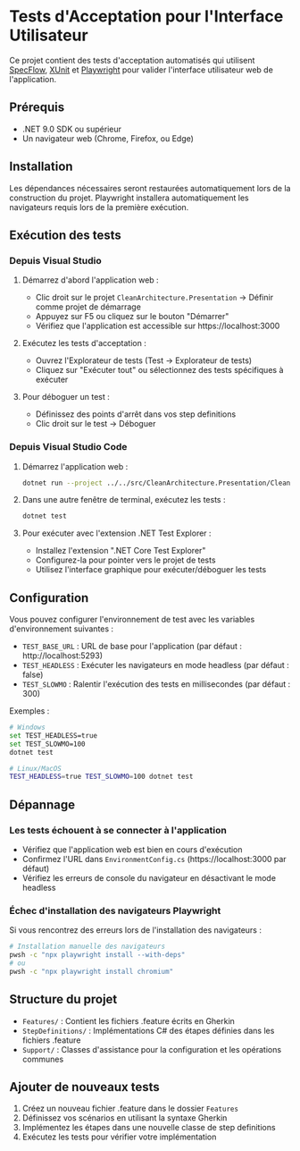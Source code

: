 # Tests d'Acceptation pour l'Interface Utilisateur

Ce projet contient des tests d'acceptation automatisés qui utilisent [SpecFlow](https://specflow.org/), [XUnit](https://xunit.net/) et [Playwright](https://playwright.dev/) pour valider l'interface utilisateur web de l'application.

## Prérequis

- .NET 9.0 SDK ou supérieur
- Un navigateur web (Chrome, Firefox, ou Edge)

## Installation

Les dépendances nécessaires seront restaurées automatiquement lors de la construction du projet.
Playwright installera automatiquement les navigateurs requis lors de la première exécution.

## Exécution des tests
### Depuis Visual Studio

1. Démarrez d'abord l'application web :
   - Clic droit sur le projet `CleanArchitecture.Presentation` → Définir comme projet de démarrage
   - Appuyez sur F5 ou cliquez sur le bouton "Démarrer"
   - Vérifiez que l'application est accessible sur https://localhost:3000

2. Exécutez les tests d'acceptation :
   - Ouvrez l'Explorateur de tests (Test → Explorateur de tests)
   - Cliquez sur "Exécuter tout" ou sélectionnez des tests spécifiques à exécuter

3. Pour déboguer un test :
   - Définissez des points d'arrêt dans vos step definitions
   - Clic droit sur le test → Déboguer


### Depuis Visual Studio Code

1. Démarrez l'application web :
   ```bash
   dotnet run --project ../../src/CleanArchitecture.Presentation/CleanArchitecture.Presentation.csproj
   ```

2. Dans une autre fenêtre de terminal, exécutez les tests :
   ```bash
   dotnet test
   ```

3. Pour exécuter avec l'extension .NET Test Explorer :
   - Installez l'extension ".NET Core Test Explorer"
   - Configurez-la pour pointer vers le projet de tests
   - Utilisez l'interface graphique pour exécuter/déboguer les tests

## Configuration

Vous pouvez configurer l'environnement de test avec les variables d'environnement suivantes :

- `TEST_BASE_URL` : URL de base pour l'application (par défaut : http://localhost:5293)
- `TEST_HEADLESS` : Exécuter les navigateurs en mode headless (par défaut : false)
- `TEST_SLOWMO` : Ralentir l'exécution des tests en millisecondes (par défaut : 300)

Exemples :

```bash
# Windows
set TEST_HEADLESS=true
set TEST_SLOWMO=100
dotnet test

# Linux/MacOS
TEST_HEADLESS=true TEST_SLOWMO=100 dotnet test
```

## Dépannage

### Les tests échouent à se connecter à l'application

- Vérifiez que l'application web est bien en cours d'exécution
- Confirmez l'URL dans `EnvironmentConfig.cs` (https://localhost:3000 par défaut)
- Vérifiez les erreurs de console du navigateur en désactivant le mode headless

### Échec d'installation des navigateurs Playwright

Si vous rencontrez des erreurs lors de l'installation des navigateurs :

```bash
# Installation manuelle des navigateurs
pwsh -c "npx playwright install --with-deps"
# ou
pwsh -c "npx playwright install chromium"
```

## Structure du projet

- `Features/` : Contient les fichiers .feature écrits en Gherkin
- `StepDefinitions/` : Implémentations C# des étapes définies dans les fichiers .feature
- `Support/` : Classes d'assistance pour la configuration et les opérations communes

## Ajouter de nouveaux tests

1. Créez un nouveau fichier .feature dans le dossier `Features`
2. Définissez vos scénarios en utilisant la syntaxe Gherkin
3. Implémentez les étapes dans une nouvelle classe de step definitions
4. Exécutez les tests pour vérifier votre implémentation